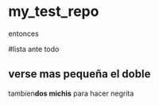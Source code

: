 # my_test_repo

entonces

#lista ante todo


## verse mas pequeña el doble



tambien**dos michis** para hacer  negrita
